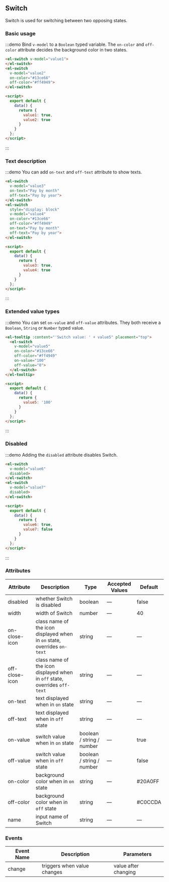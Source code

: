 <style>
  .demo-box.demo-switch {
    .el-switch {
      margin: 20px 20px 20px 0;
    }
  }
</style>

<script>
  export default {
    data() {
      return {
        value1: true,
        value2: true,
        value3: true,
        value4: true,
        value5: '100',
        value6: true,
        value7: false
      }
    }
  };
</script>

## Switch

Switch is used for switching between two opposing states.

### Basic usage
:::demo Bind `v-model` to a `Boolean` typed variable. The `on-color` and `off-color` attribute decides the background color in two states.

```html
<el-switch v-model="value1">
</el-switch>
<el-switch
  v-model="value2"
  on-color="#13ce66"
  off-color="#ff4949">
</el-switch>

<script>
  export default {
    data() {
      return {
        value1: true,
        value2: true
      }
    }
  };
</script>
```
:::

### Text description
:::demo You can add `on-text` and `off-text` attribute to show texts.

```html
<el-switch
  v-model="value3"
  on-text="Pay by month"
  off-text="Pay by year">
</el-switch>
<el-switch
  style="display: block"
  v-model="value4"
  on-color="#13ce66"
  off-color="#ff4949"
  on-text="Pay by month"
  off-text="Pay by year">
</el-switch>

<script>
  export default {
    data() {
      return {
        value3: true,
        value4: true
      }
    }
  };
</script>
```
:::

### Extended value types

:::demo You can set `on-value` and `off-value` attributes. They both receive a `Boolean`, `String` or `Number` typed value.

```html
<el-tooltip :content="'Switch value: ' + value5" placement="top">
  <el-switch
    v-model="value5"
    on-color="#13ce66"
    off-color="#ff4949"
    on-value="100"
    off-value="0">
  </el-switch>
</el-tooltip>

<script>
  export default {
    data() {
      return {
        value5: '100'
      }
    }
  };
</script>
```

:::

### Disabled

:::demo Adding the `disabled` attribute disables Switch.

```html
<el-switch
  v-model="value6"
  disabled>
</el-switch>
<el-switch
  v-model="value7"
  disabled>
</el-switch>

<script>
  export default {
    data() {
      return {
        value6: true,
        value7: false
      }
    }
  };
</script>
```
:::

### Attributes

 Attribute      | Description          | Type      | Accepted Values       | Default
----| ----| ----| ----|----
disabled | whether Switch is disabled | boolean | — | false
width | width of Switch | number | — | 40
on-close-icon | class name of the icon displayed when in `on` state, overrides `on-text` | string | — | —
off-close-icon |class name of the icon displayed when in `off` state, overrides `off-text`| string | — | —
on-text | text displayed when in `on` state | string | — | —
off-text | text displayed when in `off` state | string | — | —
on-value  | switch value when in `on` state | boolean / string / number | — | true
off-value  | switch value when in `off` state | boolean / string / number | — | false
on-color | background color when in `on` state | string | — | #20A0FF
off-color | background color when in `off` state | string | — | #C0CCDA
name| input name of Switch | string | — | —

### Events

 Event Name | Description | Parameters
---- | ----| ----
change | triggers when value changes | value after changing

